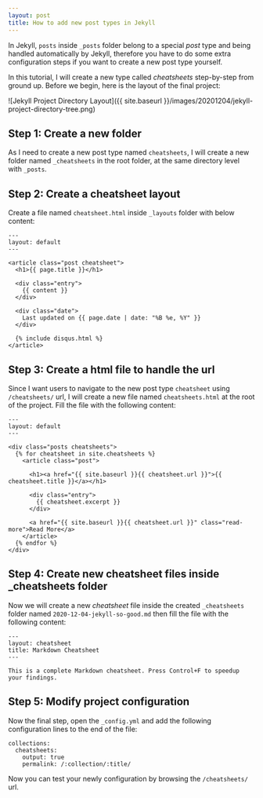 ```yaml
---
layout: post
title: How to add new post types in Jekyll
---
```


In Jekyll, `posts` inside `_posts` folder belong to a special *post* type and being handled automatically by Jekyll, therefore you have to do some extra configuration steps if you want to create a new post type yourself.  

In this tutorial, I will create a new type called *cheatsheets* step-by-step from ground up. Before we begin, here is the layout of the final project:  

![Jekyll Project Directory Layout]({{ site.baseurl }}/images/20201204/jekyll-project-directory-tree.png)

## Step 1: Create a new folder
As I need to create a new post type named `cheatsheets`, I will create a new folder named `_cheatsheets` in the root folder, at the same directory level with `_posts`.

## Step 2: Create a cheatsheet layout
Create a file named `cheatsheet.html` inside `_layouts` folder with below content:  

```
---
layout: default
---

<article class="post cheatsheet">
  <h1>{{ page.title }}</h1>

  <div class="entry">
    {{ content }}
  </div>

  <div class="date">
    Last updated on {{ page.date | date: "%B %e, %Y" }}
  </div>

  {% include disqus.html %}
</article>
```

## Step 3: Create a html file to handle the url
Since I want users to navigate to the new post type `cheatsheet` using `/cheatsheets/` url, I will create a new file named `cheatsheets.html` at the root of the project. Fill the file with the following content:  

```
---
layout: default
---

<div class="posts cheatsheets">
  {% for cheatsheet in site.cheatsheets %}
    <article class="post">

      <h1><a href="{{ site.baseurl }}{{ cheatsheet.url }}">{{ cheatsheet.title }}</a></h1>

      <div class="entry">
        {{ cheatsheet.excerpt }}
      </div>

      <a href="{{ site.baseurl }}{{ cheatsheet.url }}" class="read-more">Read More</a>
    </article>
  {% endfor %}
</div>
```

## Step 4: Create new cheatsheet files inside _cheatsheets folder
Now we will create a new *cheatsheet* file inside the created `_cheatsheets` folder named `2020-12-04-jekyll-so-good.md` then fill the file with the following content:

```
---
layout: cheatsheet
title: Markdown Cheatsheet
---

This is a complete Markdown cheatsheet. Press Control+F to speedup your findings.
```

## Step 5: Modify project configuration
Now the final step, open the `_config.yml` and add the following configuration lines to the end of the file:  

```
collections:
  cheatsheets:
    output: true
    permalink: /:collection/:title/
```

Now you can test your newly configuration by browsing the `/cheatsheets/` url.